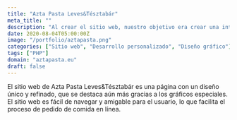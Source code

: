 ```yaml
---
title: "Azta Pasta Leves&Tésztabár"
meta_title: ""
description: "Al crear el sitio web, nuestro objetivo era crear una interfaz amigable para el usuario"
date: 2020-08-04T05:00:00Z
image: "/portfolio/aztapasta.png"
categories: ["Sitio web", "Desarrollo personalizado", "Diseño gráfico"]
tags: ["PHP"]
domain: "aztapasta.eu"
draft: false
---
```


El sitio web de Azta Pasta Leves&Tésztabár es una página con un diseño único y refinado, que se destaca aún más gracias a los gráficos especiales. El sitio web es fácil de navegar y amigable para el usuario, lo que facilita el proceso de pedido de comida en línea.
